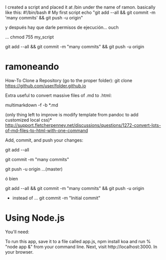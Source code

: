 I created a script and placed it at /bin under the name of ramon. basically like this:
#!/bin/bash # My first script
echo "git add --all && git commit -m 'many commits' && git push -u origin"

y después hay que darle permisos de ejecución... ouch

...  chmod 755 my_script

git add --all && git commit -m "many commits" && git push -u origin 

ramoneando
==========

How-To Clone a Repository (go to the proper folder):
git clone https://github.com/user/folder.github.io

Extra useful to convert massive files of .md to .html:

multimarkdown -f -b *.md

(only thing left to improve is modify template from pandoc to add customized local css)*
http://support.fletcherpenney.net/discussions/questions/1272-convert-lots-of-md-files-to-html-with-one-command

Add, commit, and push your changes:

git add --all

git commit -m "many commits"

git push -u origin 
...(master)

ó bien

git add --all && git commit -m "many commits" && git push -u origin 



* instead of ...
git commit -m "Initial commit"



Using Node.js
=============

You'll need:

To run this app, save it to a file called app.js, npm install koa and run % "node app &" from your command line. Next, visit http://localhost:3000. In your browser.
